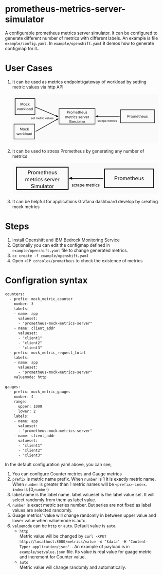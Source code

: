 # prometheus-metrics-server-simulator

A configurable prometheus metrics server simulator. It can be configured to generate different number of metrics with different labels. An example is file `example/config.yaml`. In `example/openshift.yaml` it demos how to generate configmap for it..

# User Cases

1. It can be used as metrics endpoint/gateway of workload by setting metric values via http API 
   
   ![UC1](images/usercase1.png)  
2. It can be used to stress Prometheus by generating any number of metrics  
   
   ![UC2](images/usercase2.png)
3. It can be helpful for applications Grafana dashboard develop by creating mock metrics
   

# Steps

1. Install Openshift and IBM Bedrock Monitoring Service
2. Optionally you can edit the configmap defined in `example/openshift.yaml` file to change generated metrics.
3. `oc create -f example/openshift.yaml`
4. Open `<CP console>/prometheus` to check the existence of metrics

# Configration syntax

```
counters:
  - prefix: mock_metric_counter
    number: 3
    labels:
    - name: app
      valueset:
      - "prometheus-mock-metrics-server"
    - name: client_addr
      valueset:
      - "client1"
      - "client2"
      - "client3"
  - prefix: mock_metric_request_total
    labels:
    - name: app
      valueset:
      - "prometheus-mock-metrics-server"
    valuemode: http
    
gauges:
  - prefix: mock_metric_gauges
    number: 4
    range:
      upper: 1000
      lower: 2
    labels:
    - name: app
      valueset:
      - "prometheus-mock-metrics-server"
    - name: client_addr
      valueset:
      - "client1"
      - "client2"
      - "client3"
```
In the default configuration yaml above, you can see,
1. You can configure Counter metrics and Gauge metrics
2. `prefix` is metric name prefix. When `number` is 1 it is exactly metric name. When `number` is greater than 1 metric names will be `<prefix>-index`. `index` is [0,`number`)
3. label.name is the label name. label.valueset is the label value set. It will select randomly from them as label value.
4. `number` is exact metric series number. But series are not fixed as label values are selected randomly.
5. Guage metrics' value will change randomly in between upper value and lower value when valuemode is auto.
6. `valuemode` can be `http` or `auto`. Default value is `auto`.
   - `http`  
      Metric value will be changed by `curl -XPUT http://localhost:8080/metrics/value -d "$data" -H "Content-Type: application/json" `. An example of payload is in `example/setvalue.json` file. Its value is real value for guage metric and increment for Counter value.
   - `auto`  
      Metric value will change randomly and automatically.
